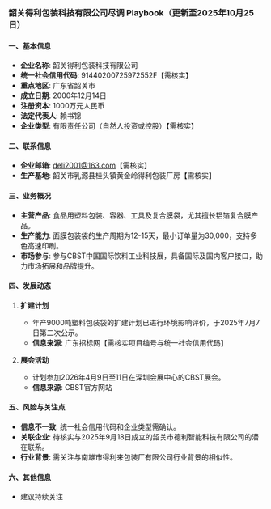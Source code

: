 ### 韶关得利包装科技有限公司尽调 Playbook（更新至2025年10月25日）

#### 一、基本信息
- **企业名称**: 韶关得利包装科技有限公司
- **统一社会信用代码**: 91440200725972552F【需核实】
- **重点地区**: 广东省韶关市
- **成立日期**: 2000年12月14日
- **注册资本**: 1000万元人民币
- **法定代表人**: 赖书锦
- **企业类型**: 有限责任公司（自然人投资或控股）【需核实】

#### 二、联系信息
- **企业邮箱**: deli2001@163.com【需核实】
- **生产基地**: 韶关市乳源县桂头镇黄金岭得利包装厂房【需核实】

#### 三、业务概况
- **主营产品**: 食品用塑料包装、容器、工具及复合膜袋，尤其擅长铝箔复合膜产品。
- **生产能力**: 面膜包装袋的生产周期为12-15天，最小订单量为30,000，支持多色高速印刷。
- **市场参与**: 参与CBST中国国际饮料工业科技展，具备国际及国内客户接口，助力市场拓展和品牌提升。

#### 四、发展动态
1. **扩建计划**
   - 年产9000吨塑料包装袋的扩建计划已进行环境影响评价，于2025年7月7日第二次公示。
   - **信息来源**: 广东招标网【需核实项目编号与统一社会信用代码】

2. **展会活动**
   - 计划参加2026年4月9日至11日在深圳会展中心的CBST展会。
   - **信息来源**: CBST官方网站

#### 五、风险与关注点
- **信息不一致**: 统一社会信用代码和企业类型需确认。
- **关联企业**: 待核实与2025年9月18日成立的韶关市德利智能科技有限公司的潜在联系。
- **行业背景**: 需关注与南雄市得利来包装厂有限公司行业背景的相似性。

#### 六、其他信息
- 建议持续关注
